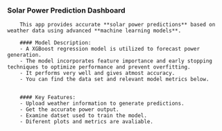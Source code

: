 ### Solar Power Prediction Dashboard
        This app provides accurate **solar power predictions** based on weather data using advanced **machine learning models**.  
        
        #### Model Description:
        - A XGBoost regression model is utilized to forecast power generation.
        - The model incorporates feature importance and early stopping techniques to optimize performance and prevent overfitting.
        - It performs very well and gives atmost accuracy.
        - You can find the data set and relevant model metrics below. 


        #### Key Features:
        - Upload weather information to generate predictions.
        - Get the accurate power output.
        - Examine datset used to train the model.
        - Diferent plots and metrics are avaliable.
